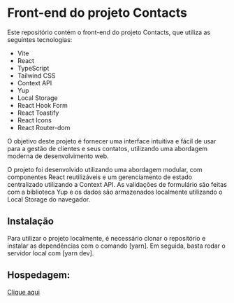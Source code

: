 # Front-end do projeto Contacts

Este repositório contém o front-end do projeto Contacts, que utiliza as seguintes tecnologias:

- Vite
- React
- TypeScript
- Tailwind CSS
- Context API
- Yup
- Local Storage
- React Hook Form
- React Toastify
- React Icons
- React Router-dom

O objetivo deste projeto é fornecer uma interface intuitiva e fácil de usar para a gestão de clientes e seus contatos, utilizando uma abordagem moderna de desenvolvimento web.

O projeto foi desenvolvido utilizando uma abordagem modular, com componentes React reutilizáveis e um gerenciamento de estado centralizado utilizando a Context API. As validações de formulário são feitas com a biblioteca Yup e os dados são armazenados localmente utilizando o Local Storage do navegador.

## Instalação
Para utilizar o projeto localmente, é necessário clonar o repositório e instalar as dependências com o comando [yarn]. Em seguida, basta rodar o servidor local com [yarn dev].


## Hospedagem:

<a href="contacts-frontend-sand.vercel.app
">Clique aqui</a>